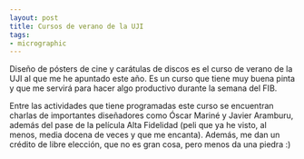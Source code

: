 ```yaml
---
layout: post
title: Cursos de verano de la UJI
tags:
- micrographic
---
```

Diseño de pósters de cine y carátulas de discos es el curso de verano de la UJI al que me he apuntado este año. Es un curso que tiene muy buena pinta y que me servirá para hacer algo productivo durante la semana del FIB.

Entre las actividades que tiene programadas este curso se encuentran charlas de importantes diseñadores como Óscar Mariné y Javier Aramburu, además del pase de la película Alta Fidelidad (peli que ya he visto, al menos, media docena de veces y que me encanta). Además, me dan un crédito de libre elección, que no es gran cosa, pero menos da una piedra :)
